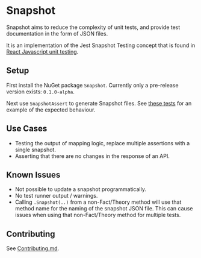 # Snapshot

Snapshot aims to reduce the complexity of unit tests, and provide test documentation in the form of JSON files.

It is an implementation of the Jest Snapshot Testing concept that is found in [React Javascript unit testing](https://facebook.github.io/jest/docs/en/snapshot-testing.html).

## Setup

First install the NuGet package `Snapshot`. Currently only a pre-release version exists: `0.1.0-alpha`.

Next use `SnapshotAssert` to generate Snapshot files. See [these tests](Snapshot.Example/ExampleTests.cs) for an example of the expected behaviour.

## Use Cases

* Testing the output of mapping logic, replace multiple assertions with a single snapshot.
* Asserting that there are no changes in the response of an API.

## Known Issues
* Not possible to update a snapshot programmatically.
* No test runner output / warnings.
* Calling `.Snapshot(..)` from a non-Fact/Theory method will use that method name for the naming of the snapshot JSON file. This can cause issues when using that non-Fact/Theory method for multiple tests.

## Contributing
See [Contributing.md](Contributing.md).